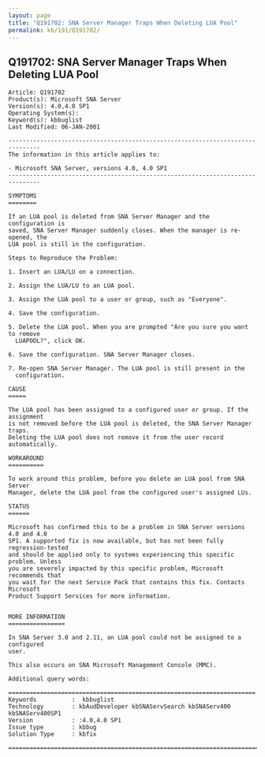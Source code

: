 ```yaml
---
layout: page
title: "Q191702: SNA Server Manager Traps When Deleting LUA Pool"
permalink: kb/191/Q191702/
---
```


## Q191702: SNA Server Manager Traps When Deleting LUA Pool

	Article: Q191702
	Product(s): Microsoft SNA Server
	Version(s): 4.0,4.0 SP1
	Operating System(s): 
	Keyword(s): kbbuglist
	Last Modified: 06-JAN-2001
	
	-------------------------------------------------------------------------------
	The information in this article applies to:
	
	- Microsoft SNA Server, versions 4.0, 4.0 SP1 
	-------------------------------------------------------------------------------
	
	SYMPTOMS
	========
	
	If an LUA pool is deleted from SNA Server Manager and the configuration is
	saved, SNA Server Manager suddenly closes. When the manager is re-opened, the
	LUA pool is still in the configuration.
	
	Steps to Reproduce the Problem:
	
	1. Insert an LUA/LU on a connection.
	
	2. Assign the LUA/LU to an LUA pool.
	
	3. Assign the LUA pool to a user or group, such as "Everyone".
	
	4. Save the configuration.
	
	5. Delete the LUA pool. When you are prompted "Are you sure you want to remove
	  LUAPOOL?", click OK.
	
	6. Save the configuration. SNA Server Manager closes.
	
	7. Re-open SNA Server Manager. The LUA pool is still present in the
	  configuration.
	
	CAUSE
	=====
	
	The LUA pool has been assigned to a configured user or group. If the assignment
	is not removed before the LUA pool is deleted, the SNA Server Manager traps.
	Deleting the LUA pool does not remove it from the user record automatically.
	
	WORKAROUND
	==========
	
	To work around this problem, before you delete an LUA pool from SNA Server
	Manager, delete the LUA pool from the configured user's assigned LUs.
	
	STATUS
	======
	
	Microsoft has confirmed this to be a problem in SNA Server versions 4.0 and 4.0
	SP1. A supported fix is now available, but has not been fully regression-tested
	and should be applied only to systems experiencing this specific problem. Unless
	you are severely impacted by this specific problem, Microsoft recommends that
	you wait for the next Service Pack that contains this fix. Contacts Microsoft
	Product Support Services for more information.
	
	
	MORE INFORMATION
	================
	
	In SNA Server 3.0 and 2.11, an LUA pool could not be assigned to a configured
	user.
	
	This also occurs on SNA Microsoft Management Console (MMC).
	
	Additional query words:
	
	======================================================================
	Keywords          :  kbbuglist
	Technology        : kbAudDeveloper kbSNAServSearch kbSNAServ400 kbSNAServ400SP1
	Version           : :4.0,4.0 SP1
	Issue type        : kbbug
	Solution Type     : kbfix
	
	=============================================================================
	
